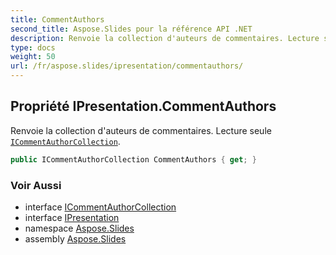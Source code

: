 ```yaml
---
title: CommentAuthors
second_title: Aspose.Slides pour la référence API .NET
description: Renvoie la collection d'auteurs de commentaires. Lecture seule ICommentAuthorCollection aspose.slides/icommentauthorcollection.
type: docs
weight: 50
url: /fr/aspose.slides/ipresentation/commentauthors/
---
```


## Propriété IPresentation.CommentAuthors

Renvoie la collection d'auteurs de commentaires. Lecture seule [`ICommentAuthorCollection`](../../icommentauthorcollection).

```csharp
public ICommentAuthorCollection CommentAuthors { get; }
```

### Voir Aussi

* interface [ICommentAuthorCollection](../../icommentauthorcollection)
* interface [IPresentation](../../ipresentation)
* namespace [Aspose.Slides](../../ipresentation)
* assembly [Aspose.Slides](../../../)

<!-- DO NOT EDIT: généré par xmldocmd pour Aspose.Slides.dll -->